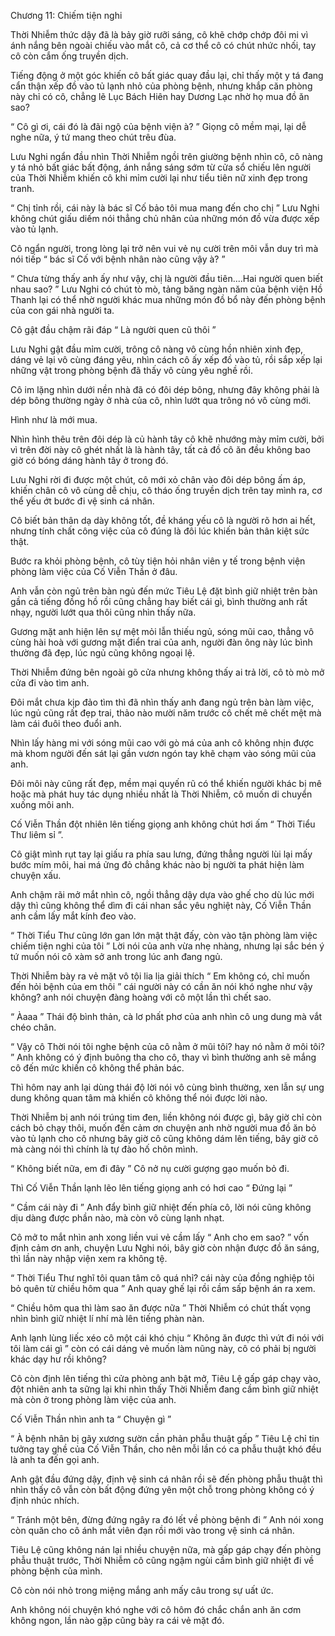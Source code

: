 




Chương 11: Chiếm tiện nghi


Thời Nhiễm thức dậy đã là bảy giờ rưỡi sáng, cô khẽ chớp chớp đôi mi vì ánh nắng bên ngoài chiếu vào mắt cô, cả cơ thể cô có chút nhức nhối, tay cô còn cắm ống truyền dịch.

Tiếng động ở một góc khiến cô bất giác quay đầu lại, chỉ thấy một y tá đang cẩn thận xếp đồ vào tủ lạnh nhỏ của phòng bệnh, nhưng khắp căn phòng này chỉ có cô, chẳng lẽ Lục Bách Hiên hay Dương Lạc nhờ họ mua đồ ăn sao?

“ Cô gì ơi, cái đó là đãi ngộ của bệnh viện à? ” Giọng cô mềm mại, lại dễ nghe nữa, ý tứ mang theo chút trêu đùa.

Lưu Nghi ngẩn đầu nhìn Thời Nhiễm ngồi trên giường bệnh nhìn cô, cô nàng y tá nhỏ bất giác bất động, ánh nắng sáng sớm từ cửa sổ chiếu lên người của Thời Nhiễm khiến cô khi mỉm cười lại như tiểu tiên nữ xinh đẹp trong tranh.

“ Chị tỉnh rồi, cái này là bác sĩ Cố bảo tôi mua mang đến cho chị ” Lưu Nghi không chút giấu diếm nói thẳng chủ nhân của những món đồ vừa được xếp vào tủ lạnh.

Cô ngẩn người, trong lòng lại trở nên vui vẻ nụ cười trên môi vẫn duy trì mà nói tiếp “ bác sĩ Cố với bệnh nhân nào cũng vậy à? ”

“ Chưa từng thấy anh ấy như vậy, chị là người đầu tiên....Hai người quen biết nhau sao? ” Lưu Nghi có chút tò mò, tảng băng ngàn năm của bệnh viện Hồ Thanh lại có thể nhờ người khác mua những món đồ bổ này đến phòng bệnh của con gái nhà người ta.

Cô gật đầu chậm rãi đáp “ Là người quen cũ thôi ”

Lưu Nghi gật đầu mỉm cười, trông cô nàng vô cùng hồn nhiên xinh đẹp, dáng vẻ lại vô cùng đáng yêu, nhìn cách cô ấy xếp đồ vào tủ, rồi sắp xếp lại những vật trong phòng bệnh đã thấy vô cùng yêu nghề rồi.



Cô im lặng nhìn dưới nền nhà đã có đôi dép bông, nhưng đây không phải là dép bông thường ngày ở nhà của cô, nhìn lướt qua trông nó vô cùng mới.

Hình như là mới mua.

Nhìn hình thêu trên đôi dép là củ hành tây cô khẽ nhướng mày mỉm cười, bởi vì trên đời này cô ghét nhất là là hành tây, tất cả đồ cô ăn đều không bao giờ có bóng dáng hành tây ở trong đó.

Lưu Nghi rời đi được một chút, cô mới xỏ chân vào đôi dép bông ấm áp, khiến chân cô vô cùng dễ chịu, cô tháo ống truyền dịch trên tay mình ra, cơ thể yếu ớt bước đi vệ sinh cá nhân.

Cô biết bản thân dạ dày không tốt, đề kháng yếu cô là người rõ hơn ai hết, nhưng tính chất công việc của cô đúng là đôi lúc khiến bản thân kiệt sức thật.

Bước ra khỏi phòng bệnh, cô tùy tiện hỏi nhân viên y tế trong bệnh viện phòng làm việc của Cố Viễn Thần ở đâu.

Anh vẫn còn ngủ trên bàn ngủ đến mức Tiêu Lệ đặt bình giữ nhiệt trên bàn gần cả tiếng đồng hồ rồi cũng chẳng hay biết cái gì, bình thường anh rất nhạy, người lướt qua thôi cũng nhìn thấy nữa.

Gương mặt anh hiện lên sự mệt mỏi lẫn thiếu ngủ, sóng mũi cao, thẳng vô cùng hài hoà với gương mặt điển trai của anh, người đàn ông này lúc bình thường đã đẹp, lúc ngủ cũng không ngoại lệ.

Thời Nhiễm đứng bên ngoài gõ cửa nhưng không thấy ai trả lời, cô tò mò mở cửa đi vào tìm anh.

Đôi mắt chưa kịp đảo tìm thì đã nhìn thấy anh đang ngủ trên bàn làm việc, lúc ngủ cũng rất đẹp trai, thảo nào mười năm trước cô chết mê chết mệt mà làm cái đuôi theo đuổi anh.

Nhìn lấy hàng mi với sóng mũi cao với gò má của anh cô không nhịn được mà khom người đến sát lại gần vươn ngón tay khẽ chạm vào sóng mũi của anh.

Đôi môi này cũng rất đẹp, mềm mại quyến rũ có thể khiến người khác bị mê hoặc mà phát huy tác dụng nhiều nhất là Thời Nhiễm, cô muốn di chuyển xuống môi anh.

Cố Viễn Thần đột nhiên lên tiếng giọng anh không chút hơi ấm “ Thời Tiểu Thư liêm sỉ ”.

Cô giật mình rụt tay lại giấu ra phía sau lưng, đứng thẳng người lùi lại mấy bước mím môi, hai má ửng đỏ chẳng khác nào bị người ta phát hiện làm chuyện xấu.



Anh chậm rãi mở mắt nhìn cô, ngồi thẳng dậy dựa vào ghế cho dù lúc mới dậy thì cũng không thể dìm đi cái nhan sắc yêu nghiệt này, Cố Viễn Thần anh cầm lấy mắt kính đeo vào.

“ Thời Tiểu Thư cũng lớn gan lớn mật thật đấy, còn vào tận phòng làm việc chiếm tiện nghi của tôi ” Lời nói của anh vừa nhẹ nhàng, nhưng lại sắc bén ý tứ muốn nói cô xàm sở anh trong lúc anh đang ngủ.

Thời Nhiễm bày ra vẻ mặt vô tội lia lịa giải thích “ Em không có, chỉ muốn đến hỏi bệnh của em thôi ” cái người này có cần ăn nói khó nghe như vậy không? anh nói chuyện đàng hoàng với cô một lần thì chết sao.

“ Àaaa ” Thái độ bình thản, cà lơ phất phơ của anh nhìn cô ung dung mà vắt chéo chân.

“ Vậy cô Thời nói tôi nghe bệnh của cô nằm ở mũi tôi? hay nó nằm ở môi tôi? ” Anh không có ý định buông tha cho cô, thay vì bình thường anh sẽ mắng cô đến mức khiến cô không thể phản bác.

Thì hôm nay anh lại dùng thái độ lời nói vô cùng bình thường, xen lẫn sự ung dung không quan tâm mà khiến cô không thể nói được lời nào.

Thời Nhiễm bị anh nói trúng tim đen, liền không nói được gì, bây giờ chỉ còn cách bỏ chạy thôi, muốn đến cảm ơn chuyện anh nhờ người mua đồ ăn bỏ vào tủ lạnh cho cô nhưng bây giờ cô cũng không dám lên tiếng, bây giờ cô mà càng nói thì chính là tự đào hố chôn mình.

“ Không biết nữa, em đi đây ” Cô nở nụ cười gượng gạo muốn bỏ đi.

Thì Cố Viễn Thần lạnh lẽo lên tiếng giọng anh có hơi cao “ Đứng lại ”

“ Cầm cái này đi ” Anh đẩy bình giữ nhiệt đến phía cô, lời nói cũng không dịu dàng được phần nào, mà còn vô cùng lạnh nhạt.

Cô mở to mắt nhìn anh xong liền vui vẻ cầm lấy “ Anh cho em sao? ” vốn định cảm ơn anh, chuyện Lưu Nghi nói, bây giờ còn nhận được đồ ăn sáng, thì lần này nhập viện xem ra không tệ.

“ Thời Tiểu Thư nghĩ tôi quan tâm cô quá nhỉ? cái này của đồng nghiệp tôi bỏ quên từ chiều hôm qua ” Anh quay ghế lại rồi cầm sấp bệnh án ra xem.

“ Chiều hôm qua thì làm sao ăn được nữa ” Thời Nhiễm có chút thất vọng nhìn bình giữ nhiệt lí nhí mà lên tiếng phàn nàn.



Anh lạnh lùng liếc xéo cô một cái khó chịu “ Không ăn được thì vứt đi nói với tôi làm cái gì ” còn có cái dáng vẻ muốn làm nũng này, cô có phải bị người khác dạy hư rồi không?

Cô còn định lên tiếng thì cửa phòng anh bật mở, Tiêu Lệ gấp gáp chạy vào, đột nhiên anh ta sững lại khi nhìn thấy Thời Nhiễm đang cầm bình giữ nhiệt mà còn ở trong phòng làm việc của anh.

Cố Viễn Thần nhìn anh ta “ Chuyện gì ”

“ À bệnh nhân bị gãy xương sườn cần phản phẫu thuật gấp ” Tiêu Lệ chỉ tin tưởng tay ghề của Cố Viễn Thần, cho nên mỗi lần có ca phẫu thuật khó đều là anh ta đến gọi anh.

Anh gật đầu đứng dậy, định vệ sinh cá nhân rồi sẽ đến phòng phẫu thuật thì nhìn thấy cô vẫn còn bất động đứng yên một chỗ trong phòng không có ý định nhúc nhích.

“ Tránh một bên, đừng đứng ngây ra đó lết về phòng bệnh đi ” Anh nói xong còn quăn cho cô ánh mắt viên đạn rồi mới vào trong vệ sinh cá nhân.

Tiêu Lệ cũng không nán lại nhiều chuyện nữa, mà gấp gáp chạy đến phòng phẫu thuật trước, Thời Nhiễm cô cũng ngậm ngùi cầm bình giữ nhiệt đi về phòng bệnh của mình.

Cô còn nói nhỏ trong miệng mắng anh mấy câu trong sự uất ức.

Anh không nói chuyện khó nghe với cô hôm đó chắc chắn anh ăn cơm không ngon, lần nào gặp cũng bày ra cái vẻ mặt đó.




